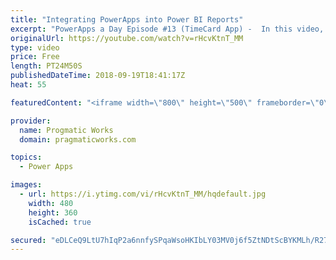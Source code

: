 ```yaml
---
title: "Integrating PowerApps into Power BI Reports"
excerpt: "PowerApps a Day Episode #13 (TimeCard App) -  In this video, you'll see how to integrate small PowerApps applications into Power BI reports to make your reports actionable.    PowerApps and Power Platform Training : https://pragmaticworks.com/training/on-demand-training  - - - - - - - - - - - - - - -"
originalUrl: https://youtube.com/watch?v=rHcvKtnT_MM
type: video
price: Free
length: PT24M50S
publishedDateTime: 2018-09-19T18:41:17Z
heat: 55

featuredContent: "<iframe width=\"800\" height=\"500\" frameborder=\"0\" src=\"https://www.youtube.com/embed/rHcvKtnT_MM\" allow=\"accelerometer; autoplay; encrypted-media; gyroscope; picture-in-picture\" allowfullscreen></iframe>"

provider:
  name: Progmatic Works
  domain: pragmaticworks.com

topics:
  - Power Apps

images:
  - url: https://i.ytimg.com/vi/rHcvKtnT_MM/hqdefault.jpg
    width: 480
    height: 360
    isCached: true

secured: "eDLCeQ9LtU7hIqP2a6nnfySPqaWsoHKIbLY03MV0j6f5ZtNDtScBYKMLh/R27fv+gs58xckjMCMyE5neEcj8BeRpqlz7tXC4YmBIQXCDduDBTfug5M80Wuqx1axJ1BfOK4kgwPPjLQyy2dgfXN5PXi3fUI4h5kPXh6aKPnu9JE8qgHiqh14WkOyxltKfY3LW+bzrL7LlmtfezECJiAn31wHcpCeN/XQl5wUQj6GvKMsFwHeFLU2tBgZleDJoYRfbgwSiStyjLLmNRwyU6U9O4i3ADihAQbMpg219i70+uLVZi6I5ny/Au9OuI6p76/H9znFC718e4I0T+Tirb+HMxDF/u//dtfmd91gH6jOD4Ay9ppDLGe+zhupsWi3c+lTc9DNUGT05Q6XWqzRO+ffe8W23EOrVuw/5ERdSSKt5GFk=;W8eBVZSnBK0YD1iq4yqGaw=="
---
```


